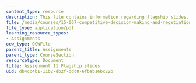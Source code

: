 ```yaml
---
content_type: resource
description: This file contains information regarding flagship slides.
file: /media/courses/15-067-competitive-decision-making-and-negotiation-spring-2011/db4cc4b111b2db2fddc86fbab16bc22b_MIT15_067S11_assgn11slides.pdf
file_type: application/pdf
learning_resource_types:
- Assignments
ocw_type: OCWFile
parent_title: Assignments
parent_type: CourseSection
resourcetype: Document
title: Assignment 11 Flagship slides
uid: db4cc4b1-11b2-db2f-ddc8-6fbab16bc22b
---
```

